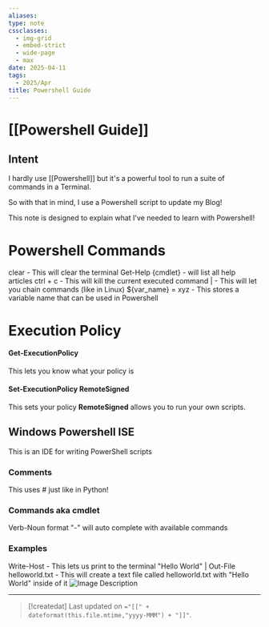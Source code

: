 ```yaml
---
aliases: 
type: note
cssclasses:
  - img-grid
  - embed-strict
  - wide-page
  - max
date: 2025-04-11
tags:
  - 2025/Apr
title: Powershell Guide
---
```

# [[Powershell Guide]]

## Intent
I hardly use [[Powershell]] but it's a powerful tool to run a suite of commands in a Terminal.  

So with that in mind, I use a Powershell script to update my Blog!

This note is designed to explain what I've needed to learn with Powershell!

# Powershell Commands
clear - This will clear the terminal
Get-Help {cmdlet} - will list all help articles
ctrl + c - This will kill the current executed command
| - This will let you chain commands (like in Linux)
${var_name} = xyz - This stores a variable name that can be used in Powershell

# Execution Policy
#### Get-ExecutionPolicy    
This lets you know what your policy is

#### Set-ExecutionPolicy RemoteSigned  
This sets your policy **RemoteSigned** allows you to run your own scripts.

## Windows Powershell ISE
This is an IDE for writing PowerShell scripts
### Comments
This uses # just like in Python!
### Commands aka cmdlet
Verb-Noun format
"-" will auto complete with available commands
### Examples
Write-Host - This lets us print to the terminal 
"Hello World" | Out-File helloworld.txt - This will create a text file called helloworld.txt with "Hello World" inside of it
![Image Description](/images/Powershell%20Guide%201-1.png)



---
> [!createdat] Last updated on `="[[" + dateformat(this.file.mtime,"yyyy-MMM") + "]]"`.